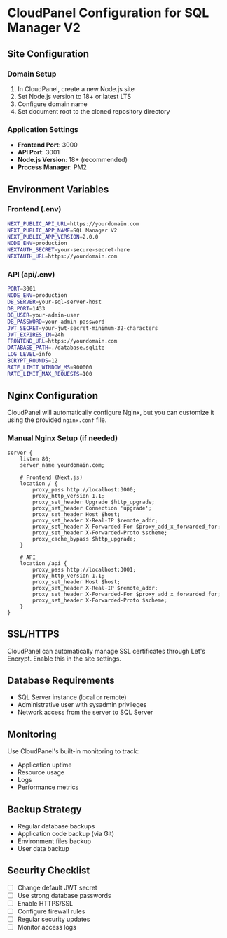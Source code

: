 # CloudPanel Configuration for SQL Manager V2

## Site Configuration

### Domain Setup
1. In CloudPanel, create a new Node.js site
2. Set Node.js version to 18+ or latest LTS
3. Configure domain name
4. Set document root to the cloned repository directory

### Application Settings
- **Frontend Port**: 3000
- **API Port**: 3001
- **Node.js Version**: 18+ (recommended)
- **Process Manager**: PM2

## Environment Variables

### Frontend (.env)
```bash
NEXT_PUBLIC_API_URL=https://yourdomain.com
NEXT_PUBLIC_APP_NAME=SQL Manager V2
NEXT_PUBLIC_APP_VERSION=2.0.0
NODE_ENV=production
NEXTAUTH_SECRET=your-secure-secret-here
NEXTAUTH_URL=https://yourdomain.com
```

### API (api/.env)
```bash
PORT=3001
NODE_ENV=production
DB_SERVER=your-sql-server-host
DB_PORT=1433
DB_USER=your-admin-user
DB_PASSWORD=your-admin-password
JWT_SECRET=your-jwt-secret-minimum-32-characters
JWT_EXPIRES_IN=24h
FRONTEND_URL=https://yourdomain.com
DATABASE_PATH=./database.sqlite
LOG_LEVEL=info
BCRYPT_ROUNDS=12
RATE_LIMIT_WINDOW_MS=900000
RATE_LIMIT_MAX_REQUESTS=100
```

## Nginx Configuration

CloudPanel will automatically configure Nginx, but you can customize it using the provided `nginx.conf` file.

### Manual Nginx Setup (if needed)
```nginx
server {
    listen 80;
    server_name yourdomain.com;
    
    # Frontend (Next.js)
    location / {
        proxy_pass http://localhost:3000;
        proxy_http_version 1.1;
        proxy_set_header Upgrade $http_upgrade;
        proxy_set_header Connection 'upgrade';
        proxy_set_header Host $host;
        proxy_set_header X-Real-IP $remote_addr;
        proxy_set_header X-Forwarded-For $proxy_add_x_forwarded_for;
        proxy_set_header X-Forwarded-Proto $scheme;
        proxy_cache_bypass $http_upgrade;
    }
    
    # API
    location /api {
        proxy_pass http://localhost:3001;
        proxy_http_version 1.1;
        proxy_set_header Host $host;
        proxy_set_header X-Real-IP $remote_addr;
        proxy_set_header X-Forwarded-For $proxy_add_x_forwarded_for;
        proxy_set_header X-Forwarded-Proto $scheme;
    }
}
```

## SSL/HTTPS
CloudPanel can automatically manage SSL certificates through Let's Encrypt. Enable this in the site settings.

## Database Requirements
- SQL Server instance (local or remote)
- Administrative user with sysadmin privileges
- Network access from the server to SQL Server

## Monitoring
Use CloudPanel's built-in monitoring to track:
- Application uptime
- Resource usage
- Logs
- Performance metrics

## Backup Strategy
- Regular database backups
- Application code backup (via Git)
- Environment files backup
- User data backup

## Security Checklist
- [ ] Change default JWT secret
- [ ] Use strong database passwords
- [ ] Enable HTTPS/SSL
- [ ] Configure firewall rules
- [ ] Regular security updates
- [ ] Monitor access logs
